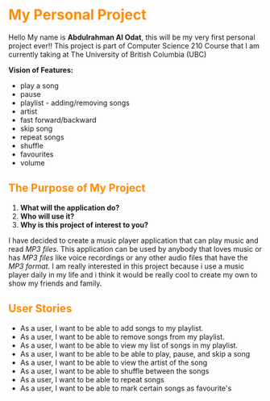 
<span style="color:darkorange">

# My Personal Project

</span>

Hello My name is **Abdulrahman Al Odat**, this will be my very first personal project ever!!
This project is part of Computer Science 210 Course that I am currently
taking at The University of British Columbia (UBC)



**Vision of Features:**
- play a song 
- pause 
- playlist - adding/removing songs
- artist 
- fast forward/backward 
- skip song
- repeat songs
- shuffle 
- favourites
- volume 

<span style="color:darkorange">

## The Purpose of My Project

</span>


1. **What will the application do?**
2. **Who will use it?**
3. **Why is this project of interest to you?**



I have decided to create a music player application that can play music and read *MP3 files*.
This application can be used by anybody that loves music or has *MP3 files* like voice recordings or any other audio files that have the *MP3 format*. 
I am really interested in this project because i use a music player daily in my life and i think it would be really cool to create my own to show my friends and family.



<span style="color:darkorange">

## User Stories

</span>

- As a user, I want to be able to add songs to my playlist. 
- As a user, I want to be able to remove songs from my playlist.
- As a user, I want to be able to view my list of songs in my playlist.
- As a user, I want to be able to be able to play, pause, and skip a song
- As a user, I want to be able to view the artist of the song
- As a user, I want to be able to shuffle between the songs
- As a user, I want to be able to repeat songs
- As a user, I want to be able to mark certain songs as favourite's